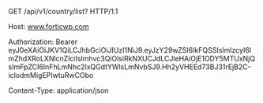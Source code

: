 
	
GET /api/v1/country/list? HTTP/1.1

Host: www.forticwp.com

Authorization: Bearer eyJ0eXAiOiJKV1QiLCJhbGciOiJIUzI1NiJ9.eyJzY29wZSI6IkFQSSIsImlzcyI6ImZhdXRoLXNlcnZlciIsImhvc3QiOlsiRkNXUCJdLCJleHAiOjE1ODY5MTUxNjQsImFpZCI6InFhLmNhc2IxQGdtYWlsLmNvbSJ9.Hh2yVHEEd73BJ31rEjB2C-iclodmMigEPIwtuRwCObo

Content-Type: application/json
